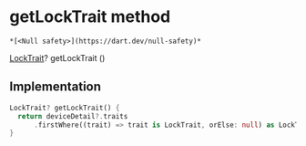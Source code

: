 


# getLockTrait method




    *[<Null safety>](https://dart.dev/null-safety)*




[LockTrait](https://yonomi.co/yonomi-sdk/LockTrait-class.html)? getLockTrait
()








## Implementation

```dart
LockTrait? getLockTrait() {
  return deviceDetail?.traits
      .firstWhere((trait) => trait is LockTrait, orElse: null) as LockTrait?;
}
```







